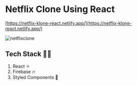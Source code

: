 # Netflix Clone Using React

[https://netflix-klone-react.netlify.app/](https://netflix-klone-react.netlify.app/)

![netflixclone](https://user-images.githubusercontent.com/40262320/129554869-21e193c7-7643-415f-a993-071e42ab9a8d.jpg)

## Tech Stack 👨‍💻
1. React ⚛
2. Firebase 🔥
3. Styled Components 💅

